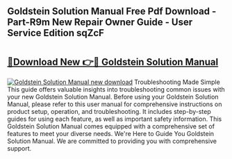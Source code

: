 ## Goldstein Solution Manual Free Pdf Download - Part-R9m New Repair Owner Guide - User Service Edition sqZcF

# <h2><a href="http://bc61888.oget.top/?id=Goldstein+Solution+Manual">🔗Download New 👉🔴 Goldstein Solution Manual</a></h2>

[![Goldstein Solution Manual new download](https://i.imgur.com/5g1atiW.png)](http://bc61888.oget.top/?id=Goldstein+Solution+Manual)
Troubleshooting Made Simple This guide offers valuable insights into troubleshooting common issues with your new Goldstein Solution Manual. Before using your Goldstein Solution Manual, please refer to this user manual for comprehensive instructions on product setup, operation, and troubleshooting. It includes step-by-step guides for using each feature, as well as important safety information. This Goldstein Solution Manual comes equipped with a comprehensive set of features to meet your diverse needs. We're Here to Guide You Goldstein Solution Manual. We are committed to providing you with comprehensive support.
